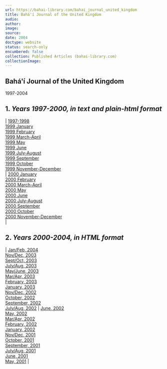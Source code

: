 ```yaml
---
url: https://bahai-library.com/bahai_journal_united_kingdom
title: Bahá'í Journal of the United Kingdom
audio: 
author: 
image: 
source: 
date: 2004
doctype: website
status: search-only
encumbered: false
collection: Published Articles (bahai-library.com)
collectionImage: 
---
```



## Bahá'í Journal of the United Kingdom

1997-2004


## 1\. _Years 1997-2000, in text and plain-html format_

| [1997-1998](https://bahai-library.com/bjuk/1997-1998)  
[1999 January](https://bahai-library.com/bjuk/1999-01)  
[1999 February](https://bahai-library.com/bjuk/1999-02)  
[1999 March-April](https://bahai-library.com/bjuk/1999-03-04)  
[1999 May](https://bahai-library.com/bjuk/1999-05)  
[1999 June](https://bahai-library.com/bjuk/1999-06)  
[1999 July-August](https://bahai-library.com/bjuk/1999-07-08)  
[1999 September](https://bahai-library.com/bjuk/1999-09)  
[1999 October](https://bahai-library.com/bjuk/1999-10)  
[1999 November-December](https://bahai-library.com/bjuk/1999-11-12)  
 | [2000 January](https://bahai-library.com/bjuk/2000-01)  
[2000 February](https://bahai-library.com/bjuk/2000-02)  
[2000 March-April](https://bahai-library.com/bjuk/2000-03-04)  
[2000 May](https://bahai-library.com/bjuk/2000-05)  
[2000 June](https://bahai-library.com/bjuk/2000-06)  
[2000 July-August](https://bahai-library.com/bjuk/2000-07-08)  
[2000 September](https://bahai-library.com/bjuk/2000-09)  
[2000 October](https://bahai-library.com/bjuk/2000-10)  
[2000 November-December](https://bahai-library.com/bjuk/2000-11-12)  
 |

## 2\. _Years 2000-2004, in HTML format_

| [Jan/Feb, 2004](https://bahai-library.com/bjuk/200105-200401/BJ200401)  
[Nov/Dec, 2003](https://bahai-library.com/bjuk/200105-200401/BJ200311)  
[Sept/Oct, 2003](https://bahai-library.com/bjuk/200105-200401/BJ200309)  
[July/Aug, 2003](https://bahai-library.com/bjuk/200105-200401/BJ200307)  
[May/June, 2003](https://bahai-library.com/bjuk/200105-200401/BJ200305)  
[Mar/Apr, 2003](https://bahai-library.com/bjuk/200105-200401/BJ200303)  
[February, 2003](https://bahai-library.com/bjuk/200105-200401/BJ200302)  
[January, 2003](https://bahai-library.com/bjuk/200105-200401/BJ200301)  
[Nov/Dec, 2002](https://bahai-library.com/bjuk/200105-200401/BJ200211)  
[October, 2002](https://bahai-library.com/bjuk/200105-200401/BJ200210)  
[September, 2002](https://bahai-library.com/bjuk/200105-200401/BJ200209)  
[July/Aug, 2002](https://bahai-library.com/bjuk/200105-200401/BJ200207) | [June, 2002](https://bahai-library.com/bjuk/200105-200401/BJ200206)  
[May, 2002](https://bahai-library.com/bjuk/200105-200401/BJ200205)  
[Mar/Apr, 2002](https://bahai-library.com/bjuk/200105-200401/BJ200203)  
[February, 2002](https://bahai-library.com/bjuk/200105-200401/BJ200202)  
[January, 2002](https://bahai-library.com/bjuk/200105-200401/BJ200201)  
[Nov/Dec, 2001](https://bahai-library.com/bjuk/200105-200401/BJ200111)  
[October, 2001](https://bahai-library.com/bjuk/200105-200401/BJ200110)  
[September, 2001](https://bahai-library.com/bjuk/200105-200401/BJ200109)  
[July/Aug, 2001](https://bahai-library.com/bjuk/200105-200401/BJ200107)  
[June, 2001](https://bahai-library.com/bjuk/200105-200401/BJ200106)  
[May, 2001](https://bahai-library.com/bjuk/200105-200401/BJ200105) |